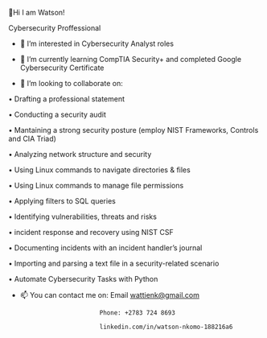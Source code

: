  👋Hi I am Watson!
 
 Cybersecurity Proffessional
- 👀 I’m interested in Cybersecurity Analyst roles
- 🌱 I’m currently learning CompTIA Security+ and completed Google Cybersecurity Certificate
 
- 💞️ I’m looking to collaborate on:
 
•	Drafting a professional statement

•	Conducting a security audit

• Mantaining a strong security posture
 (employ NIST Frameworks, Controls and CIA Triad)
 
•	Analyzing network structure and security

•	Using Linux commands to navigate directories & files

• Using Linux commands to manage file permissions

•	Applying filters to SQL queries

•	Identifying vulnerabilities, threats and risks

• incident response and recovery using NIST CSF 

•	Documenting incidents with an incident handler’s journal 

•	Importing and parsing a text file in a security-related scenario

•	Automate Cybersecurity Tasks with Python

- 📫 You can contact me on: Email wattienk@gmail.com
 
                            Phone: +2783 724 8693
  
                            linkedin.com/in/watson-nkomo-188216a6
  

<!---
Watty-1/Watty-1 is a ✨ special ✨ repository because its `README.md` (this file) appears on your GitHub profile.
You can click the Preview link to take a look at your changes.
--->
